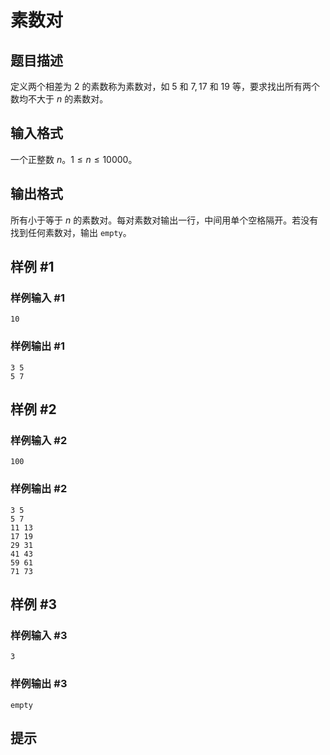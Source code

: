 # 素数对

## 题目描述

定义两个相差为 $2$ 的素数称为素数对，如 $5$ 和 $7,17$ 和 $19$ 等，要求找出所有两个数均不大于 $n$ 的素数对。

## 输入格式

一个正整数 $n$。$1 \le n \le 10000$。

## 输出格式

所有小于等于 $n$ 的素数对。每对素数对输出一行，中间用单个空格隔开。若没有找到任何素数对，输出 `empty`。

## 样例 #1

### 样例输入 #1
```
10
```

### 样例输出 #1

```
3 5
5 7
```

## 样例 #2

### 样例输入 #2
```
100
```

### 样例输出 #2

```
3 5
5 7
11 13
17 19
29 31
41 43
59 61
71 73
```

## 样例 #3

### 样例输入 #3
```
3
```

### 样例输出 #3

```
empty
```

## 提示


